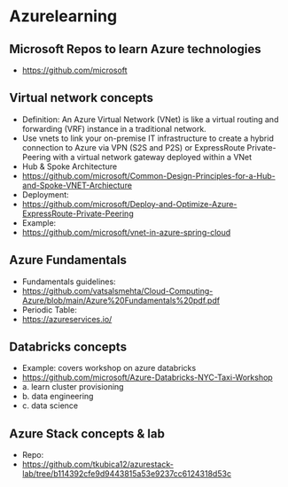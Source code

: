 # Azurelearning

## Microsoft Repos to learn Azure technologies

- https://github.com/microsoft


## Virtual network concepts
- Definition: An Azure Virtual Network (VNet) is like a virtual routing and forwarding (VRF) instance in a traditional network. 
- Use vnets to link your on-premise IT infrastructure to create a hybrid connection to Azure via VPN (S2S and P2S) or ExpressRoute Private-Peering with a virtual network gateway deployed within a VNet
- Hub & Spoke Architecture
- https://github.com/microsoft/Common-Design-Principles-for-a-Hub-and-Spoke-VNET-Archiecture
- Deployment: 
- https://github.com/microsoft/Deploy-and-Optimize-Azure-ExpressRoute-Private-Peering
- Example:
- https://github.com/microsoft/vnet-in-azure-spring-cloud

## Azure Fundamentals
- Fundamentals guidelines:
- https://github.com/vatsalsmehta/Cloud-Computing-Azure/blob/main/Azure%20Fundamentals%20pdf.pdf
- Periodic Table: 
- https://azureservices.io/


## Databricks concepts
- Example: covers workshop on azure databricks
- https://github.com/microsoft/Azure-Databricks-NYC-Taxi-Workshop
-   a. learn cluster provisioning
-   b. data engineering
-   c. data science

## Azure Stack concepts & lab
- Repo:
- https://github.com/tkubica12/azurestack-lab/tree/b114392cfe9d9443815a53e9237cc6124318d53c
